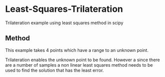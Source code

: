 # Least-Squares-Trilateration
Trilateration example using least squares method in scipy

## Method
This example takes 4 points which have a range to an unknown point.  

Trilateration enables the unknown point to be found. However a since there are a number of samples a non linear least squares method needs to be used to find the solution that has the least error. 


